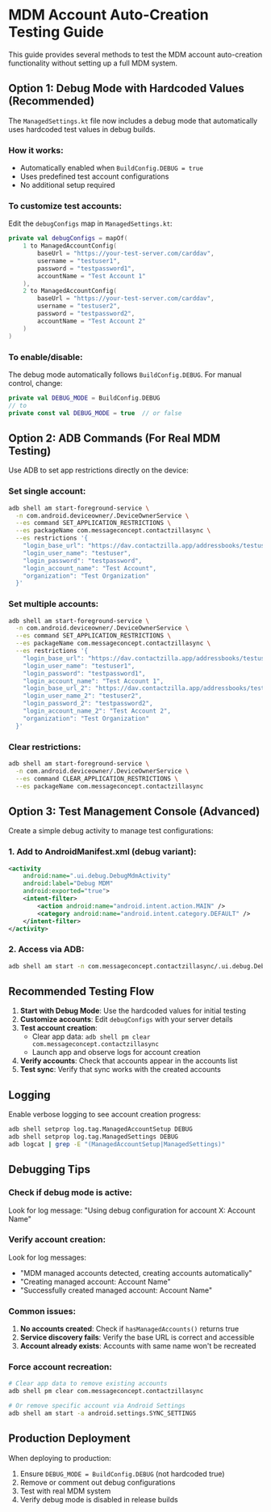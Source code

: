 # MDM Account Auto-Creation Testing Guide

This guide provides several methods to test the MDM account auto-creation functionality without setting up a full MDM system.

## Option 1: Debug Mode with Hardcoded Values (Recommended)

The `ManagedSettings.kt` file now includes a debug mode that automatically uses hardcoded test values in debug builds.

### How it works:
- Automatically enabled when `BuildConfig.DEBUG = true`
- Uses predefined test account configurations
- No additional setup required

### To customize test accounts:
Edit the `debugConfigs` map in `ManagedSettings.kt`:

```kotlin
private val debugConfigs = mapOf(
    1 to ManagedAccountConfig(
        baseUrl = "https://your-test-server.com/carddav",
        username = "testuser1",
        password = "testpassword1",
        accountName = "Test Account 1"
    ),
    2 to ManagedAccountConfig(
        baseUrl = "https://your-test-server.com/carddav",
        username = "testuser2", 
        password = "testpassword2",
        accountName = "Test Account 2"
    )
)
```

### To enable/disable:
The debug mode automatically follows `BuildConfig.DEBUG`. For manual control, change:
```kotlin
private val DEBUG_MODE = BuildConfig.DEBUG
// to
private const val DEBUG_MODE = true  // or false
```

## Option 2: ADB Commands (For Real MDM Testing)

Use ADB to set app restrictions directly on the device:

### Set single account:
```bash
adb shell am start-foreground-service \
  -n com.android.deviceowner/.DeviceOwnerService \
  --es command SET_APPLICATION_RESTRICTIONS \
  --es packageName com.messageconcept.contactzillasync \
  --es restrictions '{
    "login_base_url": "https://dav.contactzilla.app/addressbooks/testuser/company",
    "login_user_name": "testuser",
    "login_password": "testpassword", 
    "login_account_name": "Test Account",
    "organization": "Test Organization"
  }'
```

### Set multiple accounts:
```bash
adb shell am start-foreground-service \
  -n com.android.deviceowner/.DeviceOwnerService \
  --es command SET_APPLICATION_RESTRICTIONS \
  --es packageName com.messageconcept.contactzillasync \
  --es restrictions '{
    "login_base_url": "https://dav.contactzilla.app/addressbooks/testuser1/company",
    "login_user_name": "testuser1",
    "login_password": "testpassword1",
    "login_account_name": "Test Account 1",
    "login_base_url_2": "https://dav.contactzilla.app/addressbooks/testuser2/company",
    "login_user_name_2": "testuser2", 
    "login_password_2": "testpassword2",
    "login_account_name_2": "Test Account 2",
    "organization": "Test Organization"
  }'
```

### Clear restrictions:
```bash
adb shell am start-foreground-service \
  -n com.android.deviceowner/.DeviceOwnerService \
  --es command CLEAR_APPLICATION_RESTRICTIONS \
  --es packageName com.messageconcept.contactzillasync
```

## Option 3: Test Management Console (Advanced)

Create a simple debug activity to manage test configurations:

### 1. Add to AndroidManifest.xml (debug variant):
```xml
<activity
    android:name=".ui.debug.DebugMdmActivity"
    android:label="Debug MDM"
    android:exported="true">
    <intent-filter>
        <action android:name="android.intent.action.MAIN" />
        <category android:name="android.intent.category.DEFAULT" />
    </intent-filter>
</activity>
```

### 2. Access via ADB:
```bash
adb shell am start -n com.messageconcept.contactzillasync/.ui.debug.DebugMdmActivity
```

## Recommended Testing Flow

1. **Start with Debug Mode**: Use the hardcoded values for initial testing
2. **Customize accounts**: Edit `debugConfigs` with your server details
3. **Test account creation**: 
   - Clear app data: `adb shell pm clear com.messageconcept.contactzillasync`
   - Launch app and observe logs for account creation
4. **Verify accounts**: Check that accounts appear in the accounts list
5. **Test sync**: Verify that sync works with the created accounts

## Logging

Enable verbose logging to see account creation progress:

```bash
adb shell setprop log.tag.ManagedAccountSetup DEBUG
adb shell setprop log.tag.ManagedSettings DEBUG
adb logcat | grep -E "(ManagedAccountSetup|ManagedSettings)"
```

## Debugging Tips

### Check if debug mode is active:
Look for log message: "Using debug configuration for account X: Account Name"

### Verify account creation:
Look for log messages:
- "MDM managed accounts detected, creating accounts automatically"
- "Creating managed account: Account Name"
- "Successfully created managed account: Account Name"

### Common issues:
1. **No accounts created**: Check if `hasManagedAccounts()` returns true
2. **Service discovery fails**: Verify the base URL is correct and accessible
3. **Account already exists**: Accounts with same name won't be recreated

### Force account recreation:
```bash
# Clear app data to remove existing accounts
adb shell pm clear com.messageconcept.contactzillasync

# Or remove specific account via Android Settings
adb shell am start -a android.settings.SYNC_SETTINGS
```

## Production Deployment

When deploying to production:

1. Ensure `DEBUG_MODE = BuildConfig.DEBUG` (not hardcoded true)
2. Remove or comment out debug configurations
3. Test with real MDM system
4. Verify debug mode is disabled in release builds 
